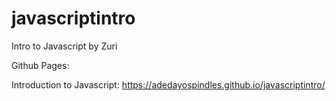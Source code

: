 # javascriptintro
Intro to Javascript by Zuri

Github Pages:

Introduction to Javascript: https://adedayospindles.github.io/javascriptintro/
